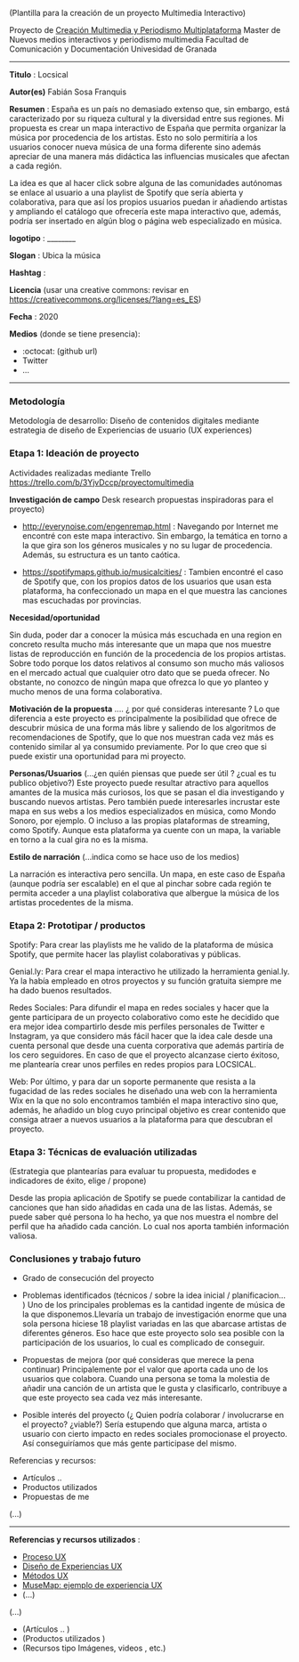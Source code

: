  

(Plantilla para la creación de un proyecto Multimedia Interactivo)

Proyecto de [Creación Multimedia y Periodismo Multiplataforma](https://github.com/mgea/PeriodismoMultimedia)
Master de Nuevos medios interactivos y periodismo multimedia
Facultad de Comunicación y Documentación
Univesidad de Granada  

----

**Titulo** : Locsical

**Autor(es)** Fabián Sosa Franquis

**Resumen** : España es un país no demasiado extenso que, sin embargo, está caracterizado por su riqueza cultural y la diversidad entre sus regiones. Mi propuesta es crear un mapa interactivo de España que permita organizar la música por procedencia de los artistas. Esto no solo permitiría a los usuarios conocer nueva música de una forma diferente sino además apreciar de una manera más didáctica las influencias musicales que afectan a cada región.

La idea es que al hacer click sobre alguna de las comunidades autónomas se enlace al usuario a una playlist de Spotify que sería abierta y colaborativa, para que así los propios usuarios puedan ir añadiendo artistas y ampliando el catálogo que ofrecería este mapa interactivo que, además, podría ser insertado en algún blog o página web especializado en música.

**logotipo** :  ________

**Slogan** : Ubica la música

**Hashtag** : 

**Licencia**    (usar una creative commons: revisar en https://creativecommons.org/licenses/?lang=es_ES) 

**Fecha** : 2020

**Medios** (donde se tiene presencia): 


*  :octocat: (github url) 
* Twitter 
* ... 



--- 

### Metodología

Metodología de desarrollo: Diseño de contenidos digitales mediante estrategia de diseño de Experiencias de usuario (UX experiences) 

### Etapa 1: Ideación de proyecto 

Actividades realizadas mediante Trello https://trello.com/b/3YjvDccp/proyectomultimedia

**Investigación de campo**   Desk research propuestas inspiradoras para el proyecto) 

* http://everynoise.com/engenremap.html : Navegando por Internet me encontré con este mapa interactivo. Sin embargo, la temática en torno a la que gira son los géneros musicales y no su lugar de procedencia. Además, su estructura es un tanto caótica.

* https://spotifymaps.github.io/musicalcities/ : Tambien encontré el caso de Spotify que, con los propios datos de los usuarios que usan esta plataforma, ha confeccionado un mapa en el que muestra las canciones mas escuchadas por provincias. 


**Necesidad/oportunidad** 

Sin duda, poder dar a conocer la música más escuchada en una region en concreto resulta mucho más interesante que un mapa que nos muestre listas de reproducción en función de la procedencia de los propios artistas. Sobre todo porque los datos relativos al consumo son mucho más valiosos en el mercado actual que cualquier otro dato que se pueda ofrecer. No obstante, no conozco de ningún mapa que ofrezca lo que yo planteo y mucho menos de una forma colaborativa. 

**Motivación de la propuesta** .... ¿ por qué consideras interesante ? 
Lo que diferencia a este proyecto es principalmente la posibilidad que ofrece de descubrir música de una forma más libre y saliendo de los algoritmos de recomendaciones de Spotify, que lo que nos muestran cada vez más es contenido similar al ya consumido previamente. Por lo que creo que si puede existir una oportunidad para mi proyecto. 

**Personas/Usuarios**  (...¿en quién piensas que puede ser útil ? ¿cual es tu publico objetivo?) 
Este proyecto puede resultar atractivo para aquellos amantes de la musica más curiosos, los que se pasan el dia investigando y buscando nuevos artistas. Pero también puede interesarles incrustar este mapa en sus webs a los medios especializados en música, como Mondo Sonoro, por ejemplo. O incluso a las propias plataformas de streaming, como Spotify. Aunque esta plataforma ya cuente con un mapa, la variable en torno a la cual gira no es la misma. 

**Estilo de narración**  (...indica como se hace uso de los medios)  

La narración es interactiva pero sencilla. Un mapa, en este caso de España (aunque podría ser escalable) en el que al pinchar sobre cada región te permita acceder a una playlist colaborativa que albergue la música de los artistas procedentes de la misma. 


### Etapa 2: Prototipar / productos 
Spotify: Para crear las playlists me he valido de la plataforma de música Spotify, que permite hacer las playlist colaborativas y públicas.

Genial.ly: Para crear el mapa interactivo he utilizado la herramienta genial.ly. Ya la había empleado en otros proyectos y su función gratuita siempre me ha dado buenos resultados. 

Redes Sociales: Para difundir el mapa en redes sociales y hacer que la gente participara de un proyecto colaborativo como este he decidido que era mejor idea compartirlo desde mis perfiles personales de Twitter e Instagram, ya que considero más fácil hacer que la idea cale desde una cuenta personal que desde una cuenta corporativa que además partiría de los cero seguidores. En caso de que el proyecto alcanzase cierto éxitoso, me plantearía crear unos perfiles en redes propios para LOCSICAL. 

Web: Por último, y para dar un soporte permanente que resista a la fugacidad de las redes sociales he diseñado una web con la herramienta Wix en la que no solo encontramos también el mapa interactivo sino que, además, he añadido un blog cuyo principal objetivo es crear contenido que consiga atraer a nuevos usuarios a la plataforma para que descubran el proyecto. 

### Etapa 3: Técnicas de evaluación utilizadas

(Estrategia que plantearías para evaluar tu propuesta, medidodes e indicadores de éxito, elige / propone) 

Desde las propia aplicación de Spotify se puede contabilizar la cantidad de canciones que han sido añadidas en cada una de las listas. Además, se puede saber qué persona lo ha hecho, ya que nos muestra el nombre del perfil que ha añadido cada canción. Lo cual nos aporta también información valiosa.


### Conclusiones y trabajo futuro

* Grado de consecución del proyecto 

* Problemas identificados  (técnicos / sobre la idea inicial / planificacion… ) 
Uno de los principales problemas es la cantidad ingente de música de la que disponemos.Llevaría un trabajo de investigación enorme que una sola persona hiciese 18 playlist variadas en las que abarcase artistas de diferentes géneros. Eso hace que este proyecto solo sea posible con la participación de los usuarios, lo cual es complicado de conseguir. 

* Propuestas de mejora (por qué consideras que merece la pena continuar)
Principalemente por el valor que aporta cada uno de los usuarios que colabora. Cuando una persona se toma la molestia de añadir una canción de un artista que le gusta y clasificarlo, contribuye a que este proyecto sea cada vez más interesante. 

* Posible interés del proyecto (¿ Quien podría  colaborar / involucrarse en el proyecto? ¿viable?)
Sería estupendo que alguna marca, artista o usuario con cierto impacto en redes sociales promocionase el proyecto. Así conseguiríamos que más gente participase del mismo. 

Referencias y recursos: 

* Artículos ..  
* Productos utilizados  
* Propuestas de me

(...)






----

**Referencias y recursos utilizados** :

* [Proceso UX](https://uxmastery.com/resources/process/)
* [Diseño de Experiencias UX](http://www.nosolousabilidad.com/articulos/uxd.htm) 
* [Métodos UX](https://mgea.github.io/UX-DIU-Checklist/index.html) 
* [MuseMap: ejemplo de experiencia UX](https://blog.prototypr.io/musemap-street-art-app-ux-case-study-9bec6a99823b) 
* (...) 

(...)
* (Artículos ..  )
* (Productos utilizados ) 
* (Recursos tipo Imágenes, videos , etc.) 












